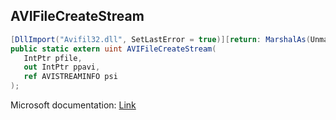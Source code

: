 ## AVIFileCreateStream

```csharp
[DllImport("Avifil32.dll", SetLastError = true)][return: MarshalAs(UnmanagedType.U4)]
public static extern uint AVIFileCreateStream(
   IntPtr pfile,
   out IntPtr ppavi,
   ref AVISTREAMINFO psi
);
```

Microsoft documentation: [Link](https://docs.microsoft.com/en-us/windows/win32/api/vfw/nf-vfw-avifilecreatestream)
